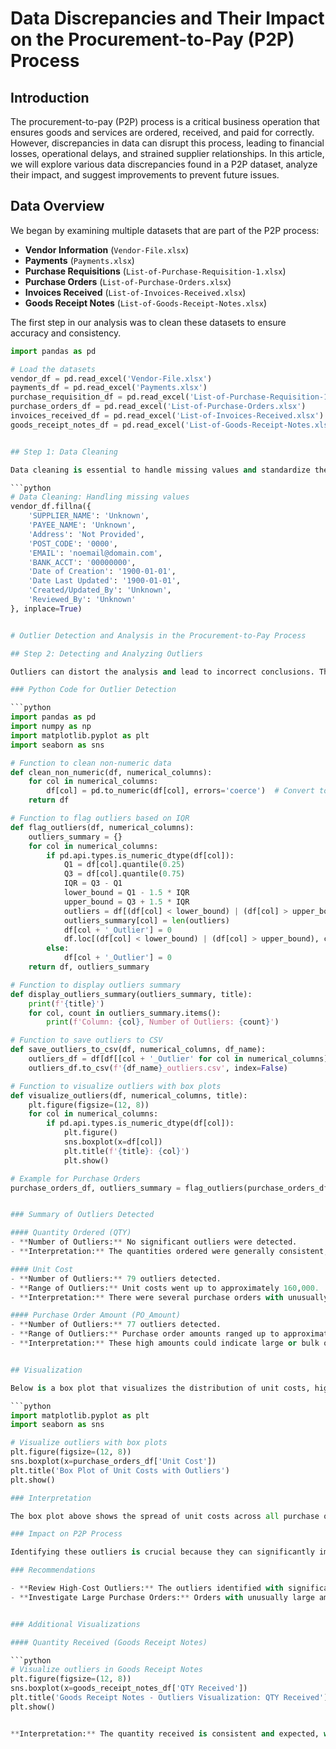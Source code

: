 # Data Discrepancies and Their Impact on the Procurement-to-Pay (P2P) Process

## Introduction

The procurement-to-pay (P2P) process is a critical business operation that ensures goods and services are ordered, received, and paid for correctly. However, discrepancies in data can disrupt this process, leading to financial losses, operational delays, and strained supplier relationships. In this article, we will explore various data discrepancies found in a P2P dataset, analyze their impact, and suggest improvements to prevent future issues.

## Data Overview

We began by examining multiple datasets that are part of the P2P process:

- **Vendor Information** (`Vendor-File.xlsx`)
- **Payments** (`Payments.xlsx`)
- **Purchase Requisitions** (`List-of-Purchase-Requisition-1.xlsx`)
- **Purchase Orders** (`List-of-Purchase-Orders.xlsx`)
- **Invoices Received** (`List-of-Invoices-Received.xlsx`)
- **Goods Receipt Notes** (`List-of-Goods-Receipt-Notes.xlsx`)

The first step in our analysis was to clean these datasets to ensure accuracy and consistency.

```python
import pandas as pd

# Load the datasets
vendor_df = pd.read_excel('Vendor-File.xlsx')
payments_df = pd.read_excel('Payments.xlsx')
purchase_requisition_df = pd.read_excel('List-of-Purchase-Requisition-1.xlsx')
purchase_orders_df = pd.read_excel('List-of-Purchase-Orders.xlsx')
invoices_received_df = pd.read_excel('List-of-Invoices-Received.xlsx')
goods_receipt_notes_df = pd.read_excel('List-of-Goods-Receipt-Notes.xlsx')


## Step 1: Data Cleaning

Data cleaning is essential to handle missing values and standardize the format across different datasets. This step ensures that subsequent analyses are based on accurate and consistent data.

```python
# Data Cleaning: Handling missing values
vendor_df.fillna({
    'SUPPLIER_NAME': 'Unknown',
    'PAYEE_NAME': 'Unknown',
    'Address': 'Not Provided',
    'POST_CODE': '0000',
    'EMAIL': 'noemail@domain.com',
    'BANK_ACCT': '00000000',
    'Date of Creation': '1900-01-01',
    'Date Last Updated': '1900-01-01',
    'Created/Updated_By': 'Unknown',
    'Reviewed_By': 'Unknown'
}, inplace=True)


# Outlier Detection and Analysis in the Procurement-to-Pay Process

## Step 2: Detecting and Analyzing Outliers

Outliers can distort the analysis and lead to incorrect conclusions. Therefore, it is essential to identify them in various financial metrics such as unit costs, purchase order amounts, and payment amounts.

### Python Code for Outlier Detection

```python
import pandas as pd
import numpy as np
import matplotlib.pyplot as plt
import seaborn as sns

# Function to clean non-numeric data
def clean_non_numeric(df, numerical_columns):
    for col in numerical_columns:
        df[col] = pd.to_numeric(df[col], errors='coerce')  # Convert to numeric, forcing errors to NaN
    return df

# Function to flag outliers based on IQR
def flag_outliers(df, numerical_columns):
    outliers_summary = {}
    for col in numerical_columns:
        if pd.api.types.is_numeric_dtype(df[col]):
            Q1 = df[col].quantile(0.25)
            Q3 = df[col].quantile(0.75)
            IQR = Q3 - Q1
            lower_bound = Q1 - 1.5 * IQR
            upper_bound = Q3 + 1.5 * IQR
            outliers = df[(df[col] < lower_bound) | (df[col] > upper_bound)]
            outliers_summary[col] = len(outliers)
            df[col + '_Outlier'] = 0
            df.loc[(df[col] < lower_bound) | (df[col] > upper_bound), col + '_Outlier'] = 1
        else:
            df[col + '_Outlier'] = 0
    return df, outliers_summary

# Function to display outliers summary
def display_outliers_summary(outliers_summary, title):
    print(f'{title}')
    for col, count in outliers_summary.items():
        print(f'Column: {col}, Number of Outliers: {count}')

# Function to save outliers to CSV
def save_outliers_to_csv(df, numerical_columns, df_name):
    outliers_df = df[df[[col + '_Outlier' for col in numerical_columns]].sum(axis=1) > 0]
    outliers_df.to_csv(f'{df_name}_outliers.csv', index=False)

# Function to visualize outliers with box plots
def visualize_outliers(df, numerical_columns, title):
    plt.figure(figsize=(12, 8))
    for col in numerical_columns:
        if pd.api.types.is_numeric_dtype(df[col]):
            plt.figure()
            sns.boxplot(x=df[col])
            plt.title(f'{title}: {col}')
            plt.show()

# Example for Purchase Orders
purchase_orders_df, outliers_summary = flag_outliers(purchase_orders_df, ['QTY', 'Unit Cost', 'PO_Amount'])


### Summary of Outliers Detected

#### Quantity Ordered (QTY)
- **Number of Outliers:** No significant outliers were detected.
- **Interpretation:** The quantities ordered were generally consistent, indicating that most orders followed typical patterns.

#### Unit Cost
- **Number of Outliers:** 79 outliers detected.
- **Range of Outliers:** Unit costs went up to approximately 160,000.
- **Interpretation:** There were several purchase orders with unusually high unit costs, suggesting a need for further review to ensure no overpricing or data entry errors occurred.

#### Purchase Order Amount (PO_Amount)
- **Number of Outliers:** 77 outliers detected.
- **Range of Outliers:** Purchase order amounts ranged up to approximately 16 million.
- **Interpretation:** These high amounts could indicate large or bulk orders, or potential errors that require investigation.


## Visualization

Below is a box plot that visualizes the distribution of unit costs, highlighting the outliers identified.

```python
import matplotlib.pyplot as plt
import seaborn as sns

# Visualize outliers with box plots
plt.figure(figsize=(12, 8))
sns.boxplot(x=purchase_orders_df['Unit Cost'])
plt.title('Box Plot of Unit Costs with Outliers')
plt.show()

### Interpretation

The box plot above shows the spread of unit costs across all purchase orders. The whiskers represent the range of typical values, while the dots beyond the whiskers represent outliers. These outliers might indicate errors or special cases that need further investigation.

### Impact on P2P Process

Identifying these outliers is crucial because they can significantly impact the accuracy of financial reports and operational efficiency. For instance, overpayment due to inflated unit costs or errors in purchase order amounts can lead to unnecessary financial losses, while underreporting might affect inventory management and supply chain operations.

### Recommendations

- **Review High-Cost Outliers:** The outliers identified with significantly higher unit costs should be reviewed for potential overpricing or data entry errors.
- **Investigate Large Purchase Orders:** Orders with unusually large amounts should be investigated to ensure they are legitimate and properly authorized.


### Additional Visualizations

#### Quantity Received (Goods Receipt Notes)

```python
# Visualize outliers in Goods Receipt Notes
plt.figure(figsize=(12, 8))
sns.boxplot(x=goods_receipt_notes_df['QTY Received'])
plt.title('Goods Receipt Notes - Outliers Visualization: QTY Received')
plt.show()


**Interpretation:** The quantity received is consistent and expected, with no significant discrepancies.

